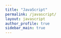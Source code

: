 ```yaml
---
title: "JavaScript"
permalink: /javascript/
layout: javascript
author_profile: true
sidebar_main: true
---
```

